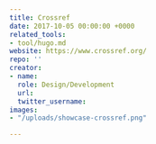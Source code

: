 ```yaml
---
title: Crossref
date: 2017-10-05 00:00:00 +0000
related_tools:
- tool/hugo.md
website: https://www.crossref.org/
repo: ''
creator:
- name: 
  role: Design/Development
  url: 
  twitter_username: 
images:
- "/uploads/showcase-crossref.png"

---
```

